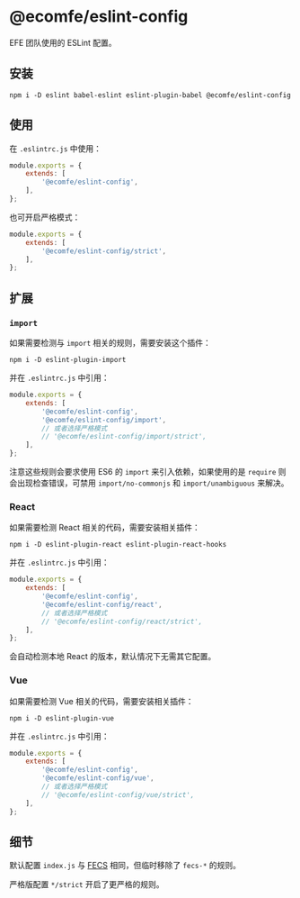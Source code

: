 # @ecomfe/eslint-config

EFE 团队使用的 ESLint 配置。

## 安装

```shell
npm i -D eslint babel-eslint eslint-plugin-babel @ecomfe/eslint-config
```

## 使用

在 `.eslintrc.js` 中使用：

```js
module.exports = {
    extends: [
        '@ecomfe/eslint-config',
    ],
};
```

也可开启严格模式：

```js
module.exports = {
    extends: [
        '@ecomfe/eslint-config/strict',
    ],
};
```

## 扩展

### `import`

如果需要检测与 `import` 相关的规则，需要安装这个插件：

```shell
npm i -D eslint-plugin-import
```

并在 `.eslintrc.js` 中引用：

```js
module.exports = {
    extends: [
        '@ecomfe/eslint-config',
        '@ecomfe/eslint-config/import',
        // 或者选择严格模式
        // '@ecomfe/eslint-config/import/strict',
    ],
};
```

注意这些规则会要求使用 ES6 的 `import` 来引入依赖，如果使用的是 `require` 则会出现检查错误，可禁用 `import/no-commonjs` 和 `import/unambiguous` 来解决。

### React

如果需要检测 React 相关的代码，需要安装相关插件：

```shell
npm i -D eslint-plugin-react eslint-plugin-react-hooks
```

并在 `.eslintrc.js` 中引用：

```js
module.exports = {
    extends: [
        '@ecomfe/eslint-config',
        '@ecomfe/eslint-config/react',
        // 或者选择严格模式
        // '@ecomfe/eslint-config/react/strict',
    ],
};
```

会自动检测本地 React 的版本，默认情况下无需其它配置。

### Vue

如果需要检测 Vue 相关的代码，需要安装相关插件：

```shell
npm i -D eslint-plugin-vue
```

并在 `.eslintrc.js` 中引用：

```js
module.exports = {
    extends: [
        '@ecomfe/eslint-config',
        '@ecomfe/eslint-config/vue',
        // 或者选择严格模式
        // '@ecomfe/eslint-config/vue/strict',
    ],
};
```

## 细节

默认配置 `index.js` 与 [FECS](https://github.com/ecomfe/fecs) 相同，但临时移除了 `fecs-*` 的规则。

严格版配置 `*/strict` 开启了更严格的规则。
